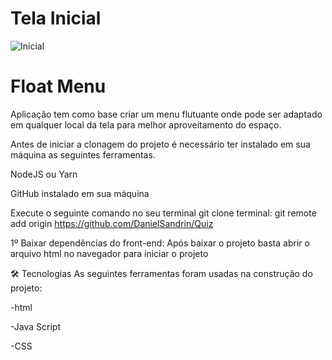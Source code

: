 # Tela Inicial
![Inicial](https://user-images.githubusercontent.com/40778725/171041997-3dca73bb-cb06-400c-a103-e4ad916aeb5f.png)

# Float Menu
Aplicação tem como base criar um menu flutuante onde pode ser adaptado em qualquer local da tela para melhor aproveitamento do espaço.

Antes de iniciar a clonagem do projeto é necessário ter instalado em sua máquina as seguintes ferramentas.

NodeJS ou Yarn

GitHub instalado em sua máquina

Execute o seguinte comando no seu terminal git clone terminal: git remote add origin https://github.com/DanielSandrin/Quiz

1º Baixar dependências do front-end: Após baixar o projeto basta abrir o arquivo html no navegador para iniciar o projeto

🛠 Tecnologias
As seguintes ferramentas foram usadas na construção do projeto:

-html

-Java Script

-CSS
